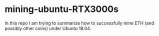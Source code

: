 # mining-ubuntu-RTX3000s
In this repo I am trying to summarize how to successfully mine ETH (and possibly other coins) under Ubuntu 18.04.
